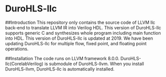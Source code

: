 # DuroHLS-llc
##Introduction
This repository only contains the source code of LLVM llc back-end to translate LLVM IR into Verilog HDL.
This version of DuroHLS-llc supports generic C and synthesizes whole program including main function into HDL.
This version of DuroHLS-llc is updated at 2019.
We have been updating DuroHLS-llc for multiple flow, fixed point, and floating point operations.

##Installation
The code runs on LLVM framework 8.0.0.
DuroHLS-llc(CorelabVerilog) is submodule of DuroHLS-llvm.
When you install DuroHLS-llvm, DuroHLS-llc is automatically installed.
